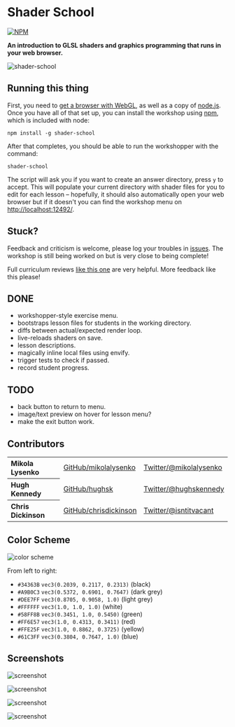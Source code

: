 # Shader School

[![NPM](https://nodei.co/npm/shader-school.png?downloads=true&stars=true)](https://nodei.co/npm/shader-school/)

**An introduction to GLSL shaders and graphics programming that runs in your web browser.**

![shader-school](http://imgur.com/Wc74MPW.png)

## Running this thing

First, you need to [get a browser with WebGL](http://get.webgl.org/), as well
as a copy of [node.js](http://nodejs.org/). Once you have all of that set up,
you can install the workshop using [npm](http://npmjs.org/), which is included
with node:

```
npm install -g shader-school
```

After that completes, you should be able to run the workshopper with the command:

```
shader-school
```

The script will ask you if you want to create an answer directory, press `y` to
accept. This will populate your current directory with shader files for you to
edit for each lesson – hopefully, it should also automatically open your web
browser but if it doesn't you can find the workshop menu on
[http://localhost:12492/](http://localhost:12492/).

## Stuck?

Feedback and criticism is welcome, please log your troubles in
[issues](https://github.com/gl-modules/shader-school/issues). The workshop is
still being worked on but is very close to being complete!

Full curriculum reviews
[like this one](https://github.com/timoxley/functional-javascript-workshop/issues/7)
are very helpful. More feedback like this please!

## DONE

* workshopper-style exercise menu.
* bootstraps lesson files for students in the working directory.
* diffs between actual/expected render loop.
* live-reloads shaders on save.
* lesson descriptions.
* magically inline local files using envify.
* trigger tests to check if passed.
* record student progress.

## TODO

* back button to return to menu.
* image/text preview on hover for lesson menu?
* make the exit button work.

## Contributors

<table><tbody>
<tr><th align="left">Mikola Lysenko</th><td><a href="https://github.com/mikolalysenko">GitHub/mikolalysenko</a></td><td><a href="http://twitter.com/mikolalysenko">Twitter/@mikolalysenko</a></td></tr>
<tr><th align="left">Hugh Kennedy</th><td><a href="https://github.com/hughsk">GitHub/hughsk</a></td><td><a href="http://twitter.com/hughskennedy">Twitter/@hughskennedy</a></td></tr>
<tr><th align="left">Chris Dickinson</th><td><a href="https://github.com/chrisdickinson">GitHub/chrisdickinson</a></td><td><a href="http://twitter.com/isntitvacant">Twitter/@isntitvacant</a></td></tr>
</tbody></table>

## Color Scheme

![color scheme](http://imgur.com/mcbbaNt.png)

From left to right:

* `#34363B` `vec3(0.2039, 0.2117, 0.2313)` (black)
* `#A9B0C3` `vec3(0.5372, 0.6901, 0.7647)` (dark grey)
* `#DEE7FF` `vec3(0.8705, 0.9058, 1.0)` (light grey)
* `#FFFFFF` `vec3(1.0, 1.0, 1.0)` (white)
* `#58FF8B` `vec3(0.3451, 1.0, 0.5450)` (green)
* `#FF6E57` `vec3(1.0, 0.4313, 0.3411)` (red)
* `#FFE25F` `vec3(1.0, 0.8862, 0.3725)` (yellow)
* `#61C3FF` `vec3(0.3804, 0.7647, 1.0)` (blue)

## Screenshots

![screenshot](http://imgur.com/snv1Axn.png)

![screenshot](http://imgur.com/GJtvajl.png)

![screenshot](http://imgur.com/QYyBoea.png)

![screenshot](http://imgur.com/MZyhKjs.png)
